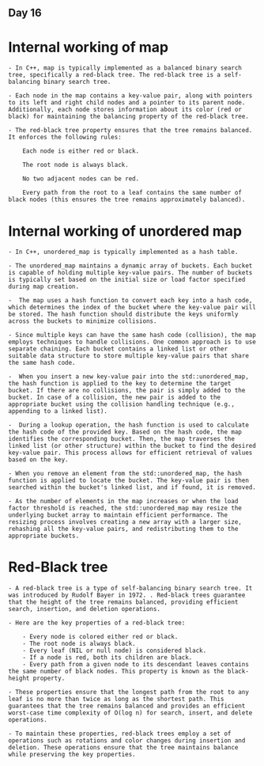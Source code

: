 ## Day 16

# Internal working of map

    - In C++, map is typically implemented as a balanced binary search tree, specifically a red-black tree. The red-black tree is a self-balancing binary search tree.

    - Each node in the map contains a key-value pair, along with pointers to its left and right child nodes and a pointer to its parent node. Additionally, each node stores information about its color (red or black) for maintaining the balancing property of the red-black tree.
    
    - The red-black tree property ensures that the tree remains balanced. It enforces the following rules:

        Each node is either red or black.

        The root node is always black.

        No two adjacent nodes can be red.

        Every path from the root to a leaf contains the same number of black nodes (this ensures the tree remains approximately balanced).

# Internal working of unordered map

    - In C++, unordered_map is typically implemented as a hash table.

    - The unordered_map maintains a dynamic array of buckets. Each bucket is capable of holding multiple key-value pairs. The number of buckets is typically set based on the initial size or load factor specified during map creation.

    -  The map uses a hash function to convert each key into a hash code, which determines the index of the bucket where the key-value pair will be stored. The hash function should distribute the keys uniformly across the buckets to minimize collisions.

    - Since multiple keys can have the same hash code (collision), the map employs techniques to handle collisions. One common approach is to use separate chaining. Each bucket contains a linked list or other suitable data structure to store multiple key-value pairs that share the same hash code.

    -  When you insert a new key-value pair into the std::unordered_map, the hash function is applied to the key to determine the target bucket. If there are no collisions, the pair is simply added to the bucket. In case of a collision, the new pair is added to the appropriate bucket using the collision handling technique (e.g., appending to a linked list).

    -  During a lookup operation, the hash function is used to calculate the hash code of the provided key. Based on the hash code, the map identifies the corresponding bucket. Then, the map traverses the linked list (or other structure) within the bucket to find the desired key-value pair. This process allows for efficient retrieval of values based on the key.

    - When you remove an element from the std::unordered_map, the hash function is applied to locate the bucket. The key-value pair is then searched within the bucket's linked list, and if found, it is removed.

    - As the number of elements in the map increases or when the load factor threshold is reached, the std::unordered_map may resize the underlying bucket array to maintain efficient performance. The resizing process involves creating a new array with a larger size, rehashing all the key-value pairs, and redistributing them to the appropriate buckets.

# Red-Black tree

    - A red-black tree is a type of self-balancing binary search tree. It was introduced by Rudolf Bayer in 1972. . Red-black trees guarantee that the height of the tree remains balanced, providing efficient search, insertion, and deletion operations.

    - Here are the key properties of a red-black tree:

        - Every node is colored either red or black.
        - The root node is always black.
        - Every leaf (NIL or null node) is considered black.
        - If a node is red, both its children are black.
        - Every path from a given node to its descendant leaves contains the same number of black nodes. This property is known as the black-height property.

    - These properties ensure that the longest path from the root to any leaf is no more than twice as long as the shortest path. This guarantees that the tree remains balanced and provides an efficient worst-case time complexity of O(log n) for search, insert, and delete operations.

    - To maintain these properties, red-black trees employ a set of operations such as rotations and color changes during insertion and deletion. These operations ensure that the tree maintains balance while preserving the key properties.

    